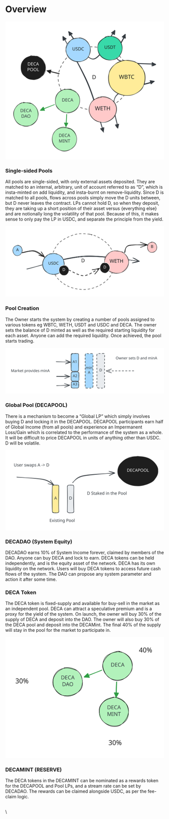 # Overview

###

<img src="../.gitbook/assets/file.excalidraw (5).svg" alt="" class="gitbook-drawing">

### Single-sided Pools

All pools are single-sided, with only external assets deposited. They are matched to an internal, arbitrary, unit of account referred to as “D”, which is insta-minted on add liquidity, and insta-burnt on remove-liquidity. Since D is matched to all pools, flows across pools simply move the D units between, but D never leaves the contract. LPs cannot hold D, so when they deposit, they are taking up a short position of their asset versus {everything else} and are notionally long the volatility of that pool. Because of this, it makes sense to only pay the LP in USDC, and separate the principle from the yield.&#x20;



<img src="../.gitbook/assets/file.excalidraw (7).svg" alt="" class="gitbook-drawing">

### Pool Creation

The Owner starts the system by creating a number of pools assigned to various tokens eg WBTC, WETH, USDT and USDC and DECA. The owner sets the balance of D minted as well as the required starting liquidity for each asset. Anyone can add the required liquidity. Once achieved, the pool starts trading.&#x20;



<img src="../.gitbook/assets/file.excalidraw (8).svg" alt="" class="gitbook-drawing">



### Global Pool (DECAPOOL)

There is a mechanism to become a “Global LP” which simply involves buying D and locking it in the DECAPOOL. DECAPOOL participants earn half of Global Income (from all pools) and experience an Impermanent Loss/Gain which is correlated to the performance of the system as a whole. It will be difficult to price DECAPOOL in units of anything other than USDC. D will be volatile.

<img src="../.gitbook/assets/file.excalidraw (4).svg" alt="" class="gitbook-drawing">

### DECADAO (System Equity)

DECADAO earns 10% of System Income forever, claimed by members of the DAO. Anyone can buy DECA and lock to earn. DECA tokens can be held independently, and is the equity asset of the network. DECA has its own liquidity on the network. Users will buy DECA tokens to access future cash flows of the system. The DAO can propose any system parameter and action it after some time.&#x20;

### DECA Token

The DECA token is fixed-supply and available for buy-sell in the market as an independent pool. DECA can attract a speculative premium and is a proxy for the yield of the system. On launch, the owner will buy 30% of the supply of DECA and deposit into the DAO. The owner will also buy 30% of the DECA pool and deposit into the DECAMint. The final 40% of the supply will stay in the pool for the market to participate in.



<img src="../.gitbook/assets/file.excalidraw (9).svg" alt="" class="gitbook-drawing">

### DECAMINT (RESERVE)

The DECA tokens in the DECAMINT can be nominated as a rewards token for the DECAPOOL and Pool LPs, and a stream rate can be set by DECADAO. The rewards can be claimed alongside USDC, as per the fee-claim logic.

\
\
